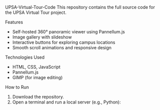UPSA-Virtual-Tour-Code
This repository contains the full source code for the UPSA Virtual Tour project.

Features
- Self-hosted 360° panoramic viewer using Pannellum.js
- Image gallery with slideshow
- Interactive buttons for exploring campus locations
- Smooth scroll animations and responsive design

Technologies Used
- HTML, CSS, JavaScript
- Pannellum.js
- GIMP (for image editing)

How to Run
1. Download the repository.
2. Open a terminal and run a local server (e.g., Python):

